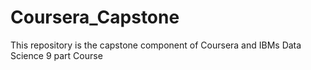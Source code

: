 # Coursera_Capstone
This repository is the capstone component of Coursera and IBMs Data Science 9 part Course
